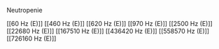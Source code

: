 Neutropenie

[[60 Hz (E)]]
[[460 Hz (E)]]
[[620 Hz (E)]]
[[970 Hz (E)]]
[[2500 Hz (E)]]
[[22680 Hz (E)]]
[[167510 Hz (E)]]
[[436420 Hz (E)]]
[[558570 Hz (E)]]
[[726160 Hz (E)]]